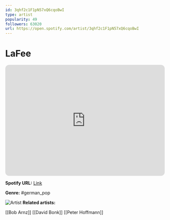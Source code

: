 ```yaml
---
id: 3qhf2c1F1pN57xQ6cqoBwI
type: artist
popularity: 49
followers: 63020
url: https://open.spotify.com/artist/3qhf2c1F1pN57xQ6cqoBwI
---
```

# LaFee

<iframe style="border-radius:12px" src="https://open.spotify.com/embed/artist/3qhf2c1F1pN57xQ6cqoBwI" width="100%" height="352" frameBorder="0" allowfullscreen="" allow="autoplay; clipboard-write; encrypted-media; fullscreen; picture-in-picture" loading="lazy"></iframe>

**Spotify URL:** [Link](https://open.spotify.com/artist/3qhf2c1F1pN57xQ6cqoBwI)

**Genre:**  #german_pop

![Artist](https://i.scdn.co/image/ab6761610000e5eb5014915da17854c49495c589)
**Related artists:**

[[Bob Arnz]]
[[David Bonk]]
[[Peter Hoffmann]]
